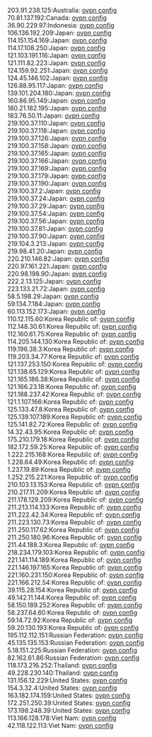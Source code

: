 203.91.238.125:Australia: [ovpn config](vpn/203_91_238_125.ovpn)  
70.81.137.192:Canada: [ovpn config](vpn/70_81_137_192.ovpn)  
36.90.229.97:Indonesia: [ovpn config](vpn/36_90_229_97.ovpn)  
106.136.192.209:Japan: [ovpn config](vpn/106_136_192_209.ovpn)  
114.151.154.169:Japan: [ovpn config](vpn/114_151_154_169.ovpn)  
114.17.108.250:Japan: [ovpn config](vpn/114_17_108_250.ovpn)  
121.103.191.116:Japan: [ovpn config](vpn/121_103_191_116.ovpn)  
121.111.82.223:Japan: [ovpn config](vpn/121_111_82_223.ovpn)  
124.159.92.251:Japan: [ovpn config](vpn/124_159_92_251.ovpn)  
124.45.146.102:Japan: [ovpn config](vpn/124_45_146_102.ovpn)  
126.88.95.117:Japan: [ovpn config](vpn/126_88_95_117.ovpn)  
139.101.204.180:Japan: [ovpn config](vpn/139_101_204_180.ovpn)  
160.86.95.149:Japan: [ovpn config](vpn/160_86_95_149.ovpn)  
180.21.182.195:Japan: [ovpn config](vpn/180_21_182_195.ovpn)  
183.76.50.11:Japan: [ovpn config](vpn/183_76_50_11.ovpn)  
219.100.37.110:Japan: [ovpn config](vpn/219_100_37_110.ovpn)  
219.100.37.118:Japan: [ovpn config](vpn/219_100_37_118.ovpn)  
219.100.37.126:Japan: [ovpn config](vpn/219_100_37_126.ovpn)  
219.100.37.158:Japan: [ovpn config](vpn/219_100_37_158.ovpn)  
219.100.37.165:Japan: [ovpn config](vpn/219_100_37_165.ovpn)  
219.100.37.166:Japan: [ovpn config](vpn/219_100_37_166.ovpn)  
219.100.37.169:Japan: [ovpn config](vpn/219_100_37_169.ovpn)  
219.100.37.179:Japan: [ovpn config](vpn/219_100_37_179.ovpn)  
219.100.37.190:Japan: [ovpn config](vpn/219_100_37_190.ovpn)  
219.100.37.2:Japan: [ovpn config](vpn/219_100_37_2.ovpn)  
219.100.37.24:Japan: [ovpn config](vpn/219_100_37_24.ovpn)  
219.100.37.29:Japan: [ovpn config](vpn/219_100_37_29.ovpn)  
219.100.37.54:Japan: [ovpn config](vpn/219_100_37_54.ovpn)  
219.100.37.56:Japan: [ovpn config](vpn/219_100_37_56.ovpn)  
219.100.37.81:Japan: [ovpn config](vpn/219_100_37_81.ovpn)  
219.100.37.90:Japan: [ovpn config](vpn/219_100_37_90.ovpn)  
219.104.3.213:Japan: [ovpn config](vpn/219_104_3_213.ovpn)  
219.98.41.20:Japan: [ovpn config](vpn/219_98_41_20.ovpn)  
220.210.146.82:Japan: [ovpn config](vpn/220_210_146_82.ovpn)  
220.97.161.221:Japan: [ovpn config](vpn/220_97_161_221.ovpn)  
220.98.198.90:Japan: [ovpn config](vpn/220_98_198_90.ovpn)  
222.2.13.125:Japan: [ovpn config](vpn/222_2_13_125.ovpn)  
223.133.21.72:Japan: [ovpn config](vpn/223_133_21_72.ovpn)  
58.5.198.29:Japan: [ovpn config](vpn/58_5_198_29.ovpn)  
59.134.7.184:Japan: [ovpn config](vpn/59_134_7_184.ovpn)  
60.113.152.173:Japan: [ovpn config](vpn/60_113_152_173.ovpn)  
110.12.115.60:Korea Republic of: [ovpn config](vpn/110_12_115_60.ovpn)  
112.148.30.61:Korea Republic of: [ovpn config](vpn/112_148_30_61.ovpn)  
112.160.61.75:Korea Republic of: [ovpn config](vpn/112_160_61_75.ovpn)  
114.205.144.130:Korea Republic of: [ovpn config](vpn/114_205_144_130.ovpn)  
119.196.38.3:Korea Republic of: [ovpn config](vpn/119_196_38_3.ovpn)  
119.203.34.77:Korea Republic of: [ovpn config](vpn/119_203_34_77.ovpn)  
121.137.253.150:Korea Republic of: [ovpn config](vpn/121_137_253_150.ovpn)  
121.138.65.129:Korea Republic of: [ovpn config](vpn/121_138_65_129.ovpn)  
121.165.186.38:Korea Republic of: [ovpn config](vpn/121_165_186_38.ovpn)  
121.166.23.18:Korea Republic of: [ovpn config](vpn/121_166_23_18.ovpn)  
121.188.237.42:Korea Republic of: [ovpn config](vpn/121_188_237_42.ovpn)  
121.1.107.166:Korea Republic of: [ovpn config](vpn/121_1_107_166.ovpn)  
125.133.47.8:Korea Republic of: [ovpn config](vpn/125_133_47_8.ovpn)  
125.139.107.189:Korea Republic of: [ovpn config](vpn/125_139_107_189.ovpn)  
125.141.82.72:Korea Republic of: [ovpn config](vpn/125_141_82_72.ovpn)  
14.32.43.95:Korea Republic of: [ovpn config](vpn/14_32_43_95.ovpn)  
175.210.179.18:Korea Republic of: [ovpn config](vpn/175_210_179_18.ovpn)  
182.172.59.25:Korea Republic of: [ovpn config](vpn/182_172_59_25.ovpn)  
1.222.215.168:Korea Republic of: [ovpn config](vpn/1_222_215_168.ovpn)  
1.228.64.49:Korea Republic of: [ovpn config](vpn/1_228_64_49.ovpn)  
1.237.19.89:Korea Republic of: [ovpn config](vpn/1_237_19_89.ovpn)  
1.252.215.221:Korea Republic of: [ovpn config](vpn/1_252_215_221.ovpn)  
210.103.13.153:Korea Republic of: [ovpn config](vpn/210_103_13_153.ovpn)  
210.217.11.209:Korea Republic of: [ovpn config](vpn/210_217_11_209.ovpn)  
211.178.129.209:Korea Republic of: [ovpn config](vpn/211_178_129_209.ovpn)  
211.213.114.133:Korea Republic of: [ovpn config](vpn/211_213_114_133.ovpn)  
211.222.42.34:Korea Republic of: [ovpn config](vpn/211_222_42_34.ovpn)  
211.223.130.73:Korea Republic of: [ovpn config](vpn/211_223_130_73.ovpn)  
211.250.117.62:Korea Republic of: [ovpn config](vpn/211_250_117_62.ovpn)  
211.250.180.96:Korea Republic of: [ovpn config](vpn/211_250_180_96.ovpn)  
211.44.188.3:Korea Republic of: [ovpn config](vpn/211_44_188_3.ovpn)  
218.234.179.103:Korea Republic of: [ovpn config](vpn/218_234_179_103.ovpn)  
221.141.114.189:Korea Republic of: [ovpn config](vpn/221_141_114_189.ovpn)  
221.146.197.165:Korea Republic of: [ovpn config](vpn/221_146_197_165.ovpn)  
221.160.231.150:Korea Republic of: [ovpn config](vpn/221_160_231_150.ovpn)  
221.166.212.54:Korea Republic of: [ovpn config](vpn/221_166_212_54.ovpn)  
39.115.28.154:Korea Republic of: [ovpn config](vpn/39_115_28_154.ovpn)  
49.142.11.144:Korea Republic of: [ovpn config](vpn/49_142_11_144.ovpn)  
58.150.189.252:Korea Republic of: [ovpn config](vpn/58_150_189_252.ovpn)  
58.237.64.60:Korea Republic of: [ovpn config](vpn/58_237_64_60.ovpn)  
59.14.72.92:Korea Republic of: [ovpn config](vpn/59_14_72_92.ovpn)  
59.20.130.193:Korea Republic of: [ovpn config](vpn/59_20_130_193.ovpn)  
195.112.112.151:Russian Federation: [ovpn config](vpn/195_112_112_151.ovpn)  
45.135.135.153:Russian Federation: [ovpn config](vpn/45_135_135_153.ovpn)  
5.18.151.225:Russian Federation: [ovpn config](vpn/5_18_151_225.ovpn)  
82.162.61.86:Russian Federation: [ovpn config](vpn/82_162_61_86.ovpn)  
118.173.216.252:Thailand: [ovpn config](vpn/118_173_216_252.ovpn)  
49.228.230.140:Thailand: [ovpn config](vpn/49_228_230_140.ovpn)  
131.156.12.229:United States: [ovpn config](vpn/131_156_12_229.ovpn)  
154.3.32.4:United States: [ovpn config](vpn/154_3_32_4.ovpn)  
163.182.174.159:United States: [ovpn config](vpn/163_182_174_159.ovpn)  
172.251.250.39:United States: [ovpn config](vpn/172_251_250_39.ovpn)  
173.198.248.39:United States: [ovpn config](vpn/173_198_248_39.ovpn)  
113.166.128.178:Viet Nam: [ovpn config](vpn/113_166_128_178.ovpn)  
42.118.122.113:Viet Nam: [ovpn config](vpn/42_118_122_113.ovpn)  
